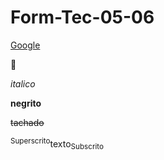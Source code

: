 # Form-Tec-05-06

[Google](https://www.google.com/)

🧮

_italico_

**negrito**

~~tachado~~

<sup>Superscrito</sup>texto<sub>Subscrito</sub>
